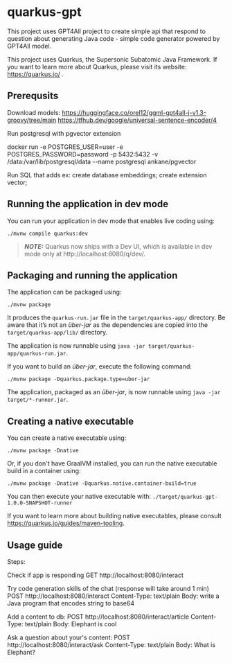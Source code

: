 # quarkus-gpt

This project uses GPT4All project to create simple api that respond to question about generating
Java code - simple code generator powered by GPT4All model. 

This project uses Quarkus, the Supersonic Subatomic Java Framework.
If you want to learn more about Quarkus, please visit its website: https://quarkus.io/ .

## Prerequsits

Download models:
https://huggingface.co/orel12/ggml-gpt4all-j-v1.3-groovy/tree/main
https://tfhub.dev/google/universal-sentence-encoder/4

Run postgresql with pgvector extension

docker run -e POSTGRES_USER=user -e POSTGRES_PASSWORD=password -p 5432:5432 -v /data:/var/lib/postgresql/data --name postgresql ankane/pgvector

Run SQL that adds ex:
create database embeddings;
create extension vector;

## Running the application in dev mode

You can run your application in dev mode that enables live coding using:
```shell script
./mvnw compile quarkus:dev
```

> **_NOTE:_**  Quarkus now ships with a Dev UI, which is available in dev mode only at http://localhost:8080/q/dev/.

## Packaging and running the application

The application can be packaged using:
```shell script
./mvnw package
```
It produces the `quarkus-run.jar` file in the `target/quarkus-app/` directory.
Be aware that it’s not an _über-jar_ as the dependencies are copied into the `target/quarkus-app/lib/` directory.

The application is now runnable using `java -jar target/quarkus-app/quarkus-run.jar`.

If you want to build an _über-jar_, execute the following command:
```shell script
./mvnw package -Dquarkus.package.type=uber-jar
```

The application, packaged as an _über-jar_, is now runnable using `java -jar target/*-runner.jar`.

## Creating a native executable

You can create a native executable using: 
```shell script
./mvnw package -Dnative
```

Or, if you don't have GraalVM installed, you can run the native executable build in a container using: 
```shell script
./mvnw package -Dnative -Dquarkus.native.container-build=true
```

You can then execute your native executable with: `./target/quarkus-gpt-1.0.0-SNAPSHOT-runner`

If you want to learn more about building native executables, please consult https://quarkus.io/guides/maven-tooling.

## Usage guide

Steps:

Check if app is responding
GET http://localhost:8080/interact 

Try code generation skills of the chat (response will take around 1 min)
POST http://localhost:8080/interact
Content-Type: text/plain
Body:
write a Java program that encodes string to base64

Add a content to db:
POST http://localhost:8080/interact/article
Content-Type: text/plain
Body:
Elephant is cool


Ask a question about your's content:
POST http://localhost:8080/interact/ask
Content-Type: text/plain
Body:
What is Elephant?






